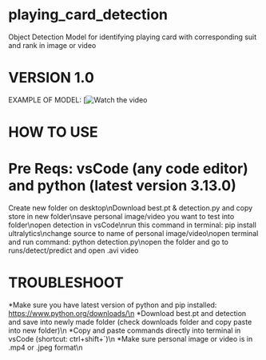 # playing_card_detection
Object Detection Model for identifying playing card with corresponding suit and rank in image or video

# VERSION 1.0

EXAMPLE OF MODEL:
[![Watch the video](https://youtube.com/shorts/XUW03UxUuHI?feature=share)

# HOW TO USE
# Pre Reqs: vsCode (any code editor) and python (latest version 3.13.0)
Create new folder on desktop\nDownload best.pt & detection.py and copy store in new folder\nsave personal image/video you want to test into folder\nopen detection in vsCode\nrun this command in terminal: pip install ultralytics\nchange source to name of personal image/video\nopen terminal and run command: python detection.py\nopen the folder and go to runs/detect/predict and open .avi video

# TROUBLESHOOT
*Make sure you have latest version of python and pip installed: https://www.python.org/downloads/\n
*Download best.pt and detection and save into newly made folder (check downloads folder and copy paste into new folder)\n
*Copy and paste commands directly into terminal in vsCode (shortcut: ctrl+shift+`)\n
*Make sure personal image or video is in .mp4 or .jpeg format\n
